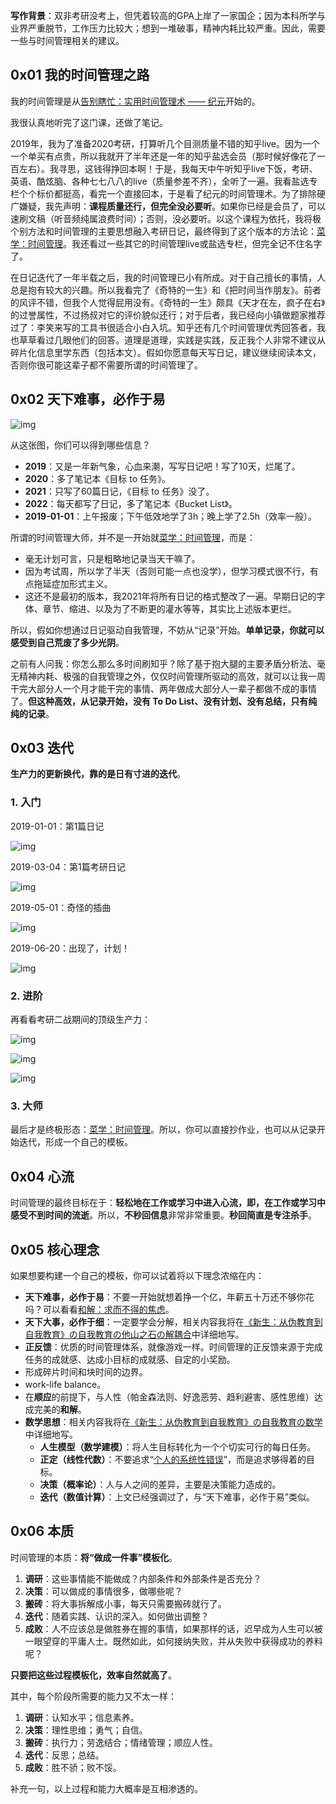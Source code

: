 **写作背景**：双非考研没考上，但凭着较高的GPA上岸了一家国企；因为本科所学与业界严重脱节，工作压力比较大；想到一堆破事，精神内耗比较严重。因此，需要一些与时间管理相关的建议。

## 0x01 我的时间管理之路

我的时间管理是从[告别瞎忙：实用时间管理术 —— 纪元](https://www.zhihu.com/remix/albums/1021346335655636992)开始的。

我很认真地听完了这门课，还做了笔记。

2019年，我为了准备2020考研，打算听几个目测质量不错的知乎live。因为一个一个单买有点贵，所以我就开了半年还是一年的知乎盐选会员（那时候好像花了一百左右）。我寻思，这钱得挣回本啊！于是，我每天中午听知乎live下饭，考研、英语、酷炫脑、各种七七八八的live（质量参差不齐），全听了一遍。我看盐选专栏个个标价都挺高，看完一个直接回本，于是看了纪元的时间管理术。为了排除硬广嫌疑，我先声明：**课程质量还行，但完全没必要听**。如果你已经是会员了，可以速刷文稿（听音频纯属浪费时间）；否则，没必要听。以这个课程为依托，我将极个别方法和时间管理的主要思想融入考研日记，最终得到了这个版本的方法论：[菜学：时间管理](https://github.com/Anticorianderist/blog/blob/main/%E8%8F%9C%E5%AD%A6%EF%BC%9A%E6%97%B6%E9%97%B4%E7%AE%A1%E7%90%86.md)。我还看过一些其它的时间管理live或盐选专栏，但完全记不住名字了。

在日记迭代了一年半载之后，我的时间管理已小有所成。对于自己擅长的事情，人总是抱有较大的兴趣。所以我看完了《奇特的一生》和《把时间当作朋友》。前者的风评不错，但我个人觉得屁用没有。《奇特的一生》颇具《天才在左，疯子在右》的过誉属性，不过扬叔对它的评价貌似还行；对于后者，我已经向小镇做题家推荐过了：李笑来写的工具书很适合小白入坑。知乎还有几个时间管理优秀回答者，我也草草看过几眼他们的回答。道理是道理，实践是实践，反正我个人非常不建议从碎片化信息里学东西（包括本文）。假如你愿意每天写日记，建议继续阅读本文，否则你很可能这辈子都不需要所谓的时间管理了。

## 0x02 天下难事，必作于易

![img](https://github.com/Anticorianderist/blog/blob/main/0.%20Supportive%20Directory/Anticorianderist%E3%81%AE%E5%8D%B0%E8%B1%A1%E7%AC%94%E8%AE%B0%EF%BC%88%E9%83%A8%E5%88%86%EF%BC%89.png)

从这张图，你们可以得到哪些信息？

- **2019**：又是一年新气象，心血来潮，写写日记吧！写了10天，烂尾了。
- **2020**：多了笔记本《目标 to 任务》。
- **2021**：只写了60篇日记，《目标 to 任务》没了。
- **2022**：每天都写了日记，多了笔记本《Bucket List》。
- **2019-01-01**：上午报废；下午低效地学了3h；晚上学了2.5h（效率一般）。

所谓的时间管理大师，并不是一开始就[菜学：时间管理](https://github.com/Anticorianderist/blog/blob/main/%E8%8F%9C%E5%AD%A6%EF%BC%9A%E6%97%B6%E9%97%B4%E7%AE%A1%E7%90%86.md)，而是：

- 毫无计划可言，只是粗略地记录当天干嘛了。
- 因为考试周，所以学了半天（否则可能一点也没学），但学习模式很不行，有点拖延症加形式主义。
- 这还不是最初的版本，我2021年将所有日记的格式整改了一遍。早期日记的字体、章节、缩进、以及为了不断更的灌水等等，其实比上述版本更烂。

所以，假如你想通过日记驱动自我管理，不妨从“记录”开始。**单单记录，你就可以感受到自己荒废了多少光阴**。

之前有人问我：你怎么那么多时间刷知乎？除了基于抱大腿的主要矛盾分析法、毫无精神内耗、极强的自我管理之外，仅仅时间管理所驱动的高效，就可以让我一周干完大部分人一个月才能干完的事情、两年做成大部分人一辈子都做不成的事情了。**但这种高效，从记录开始，没有 To Do List、没有计划、没有总结，只有纯纯的记录**。

## 0x03 迭代

**生产力的更新换代，靠的是日有寸进的迭代**。

### 1. 入门

2019-01-01：第1篇日记

![img](https://github.com/Anticorianderist/blog/blob/main/0.%20Supportive%20Directory/Anticorianderist%E3%81%AE%E6%97%A5%E8%AE%B0%20-%202019-01-01%EF%BC%88%E8%8A%82%E9%80%89%EF%BC%89.png)


2019-03-04：第1篇考研日记

![img](https://github.com/Anticorianderist/blog/blob/main/0.%20Supportive%20Directory/Anticorianderist%E3%81%AE%E6%97%A5%E8%AE%B0%20-%202019-03-04%EF%BC%88%E8%8A%82%E9%80%89%EF%BC%89.png)

2019-05-01：奇怪的插曲

![img](https://github.com/Anticorianderist/blog/blob/main/0.%20Supportive%20Directory/Anticorianderist%E3%81%AE%E6%97%A5%E8%AE%B0%20-%202019-05-01%EF%BC%88%E8%8A%82%E9%80%89%EF%BC%89.png)


2019-06-20：出现了，计划！

![img](https://github.com/Anticorianderist/blog/blob/main/0.%20Supportive%20Directory/Anticorianderist%E3%81%AE%E6%97%A5%E8%AE%B0%20-%202019-06-20.png)

### 2. 进阶

再看看考研二战期间的顶级生产力：

![img](https://github.com/Anticorianderist/blog/blob/main/0.%20Supportive%20Directory/Anticorianderist%E3%81%AE%E6%97%A5%E8%AE%B0%20-%202020-10-07.png)

![img](https://github.com/Anticorianderist/blog/blob/main/0.%20Supportive%20Directory/Anticorianderist%E3%81%AE%E6%97%A5%E8%AE%B0%20-%202020-10-24.png)

![img](https://github.com/Anticorianderist/blog/blob/main/0.%20Supportive%20Directory/Anticorianderist%E3%81%AE%E6%97%A5%E8%AE%B0%20-%202020-12-24.png)

### 3. 大师

最后才是终极形态：[菜学：时间管理](https://github.com/Anticorianderist/blog/blob/main/%E8%8F%9C%E5%AD%A6%EF%BC%9A%E6%97%B6%E9%97%B4%E7%AE%A1%E7%90%86.md)。所以，你可以直接抄作业，也可以从记录开始迭代，形成一个自己的模板。

## 0x04 心流

时间管理的最终目标在于：**轻松地在工作或学习中进入心流，即，在工作或学习中感受不到时间的流逝**。所以，**不秒回信息**非常非常重要。**秒回简直是专注杀手**。

## 0x05 核心理念

如果想要构建一个自己的模板，你可以试着将以下理念浓缩在内：

- **天下难事，必作于易**：不要一开始就想着挣一个亿，年薪五十万还不够你花吗？可以看看[和解：求而不得的焦虑](https://github.com/Anticorianderist/blog/blob/main/%E5%92%8C%E8%A7%A3%EF%BC%9A%E6%B1%82%E8%80%8C%E4%B8%8D%E5%BE%97%E7%9A%84%E7%84%A6%E8%99%91.md)。
- **天下大事，必作于细**：一定要学会分解，相关内容我将在[《新生：从伪教育到自我教育》の自我教育の他山之石の解耦合](https://github.com/Anticorianderist/de-vegetable)中详细地写。
- **正反馈**：优质的时间管理体系，就像游戏一样。时间管理的正反馈来源于完成任务的成就感、达成小目标的成就感、自定的小奖励。
- 形成碎片时间和块时间的边界。
- work-life balance。
- 在**顺应**的前提下，与人性（帕金森法则、好逸恶劳、趋利避害、感性思维）达成完美的**和解**。
- **数学思想**：相关内容我将在[《新生：从伪教育到自我教育》の自我教育の数学](https://github.com/Anticorianderist/de-vegetable)中详细地写。
  - **人生模型（数学建模）**：将人生目标转化为一个个切实可行的每日任务。
  - **正定（线性代数）**：不要追求“[个人的系统性错误](https://github.com/Anticorianderist/blog/blob/main/%E5%92%8C%E8%A7%A3%EF%BC%9A%E6%B1%82%E8%80%8C%E4%B8%8D%E5%BE%97%E7%9A%84%E7%84%A6%E8%99%91.md)”，而是追求够得着的目标。
  - **决策（概率论）**：人与人之间的差异，主要是决策能力造成的。
  - **迭代（数值计算）**：上文已经强调过了，与“天下难事，必作于易”类似。

## 0x06 本质

时间管理的本质：**将“做成一件事”模板化**。

1. **调研**：这些事情能不能做成？内部条件和外部条件是否充分？
2. **决策**：可以做成的事情很多，做哪些呢？
3. **搬砖**：将大事拆解成小事，每天只需要搬砖就行了。
4. **迭代**：随着实践、认识的深入。如何做出调整？
5. **成败**：人不应该总是做胜券在握的事情，如果那样的话，迟早成为人生可以被一眼望穿的平庸人士。既然如此，如何接纳失败，并从失败中获得成功的养料呢？

**只要把这些过程模板化，效率自然就高了**。

其中，每个阶段所需要的能力又不太一样：

1. **调研**：认知水平；信息素养。
2. **决策**：理性思维；勇气；自信。
3. **搬砖**：执行力；劳逸结合；情绪管理；顺应人性。
4. **迭代**：反思；总结。
5. **成败**：胜不骄；败不馁。

补充一句，以上过程和能力大概率是互相渗透的。
